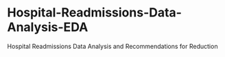 # Hospital-Readmissions-Data-Analysis-EDA
Hospital Readmissions Data Analysis and Recommendations for Reduction
